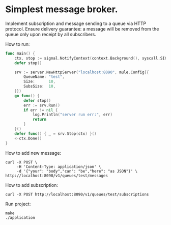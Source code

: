 # Simplest message broker. 

Implement subscription and message sending to a queue via HTTP protocol. 
Ensure delivery guarantee: a message will be removed from the queue only upon receipt by all subscribers.

How to run:
```go
func main() {
	ctx, stop := signal.NotifyContext(context.Background(), syscall.SIGINT, syscall.SIGTERM)
	defer stop()

	srv := server.NewHttpServer("localhost:8090", mule.Config{{
		QueueName: "test",
		Size:      10,
		SubsSize:  10,
	}})
	go func() {
		defer stop()
		err := srv.Run()
		if err != nil {
			log.Println("server run err:", err)
			return
		}
	}()
	defer func() { _ = srv.Stop(ctx) }()
	<-ctx.Done()
}
```

How to add new message:
```
curl -X POST \
     -H 'Content-Type: application/json' \
     -d '{"your": "body","can": "be","here": "as JSON"}' \
http://localhost:8090/v1/queues/test/messages
```

How to add subscription:
```
curl -X POST http://localhost:8090/v1/queues/test/subscriptions
```

Run project:
```
make
./application
```